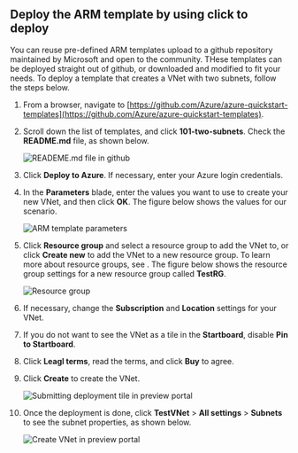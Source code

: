 <!-- keep by customization: begin -->
<!-- not suitable for Mooncake -->

<!-- keep by customization: end -->
## Deploy the ARM template by using click to deploy

You can reuse pre-defined ARM templates upload to a github repository maintained by Microsoft and open to the community. THese templates can be deployed straight out of github, or downloaded and modified to fit your needs. To deploy a template that creates a VNet with two subnets, follow the steps below.

1. From a browser, navigate to [https://github.com/Azure/azure-quickstart-templates](https://github.com/Azure/azure-quickstart-templates).
2. Scroll down the list of templates, and click **101-two-subnets**. Check the **README.md** file, as shown below.

	![READEME.md file in github](./media/virtual-networks-create-vnet-arm-template-click-include/figure1.png)

3. Click **Deploy to Azure**. If necessary, enter your Azure login credentials. 
4. In the **Parameters** blade, enter the values you want to use to create your new VNet, and then click **OK**. The figure below shows the values for our scenario.

	![ARM template parameters](./media/virtual-networks-create-vnet-arm-template-click-include/figure2.png)

4. Click **Resource group** and select a resource group to add the VNet to, or click **Create new** to add the VNet to a new resource group. To learn more about resource groups, see [](). The figure below shows the resource group settings for a new resource group called **TestRG**.

	![Resource group](./media/virtual-networks-create-vnet-arm-template-click-include/figure3.png)

5. If necessary, change the **Subscription** and **Location** settings for your VNet.
6. If you do not want to see the VNet as a tile in the **Startboard**, disable **Pin to Startboard**.
5. Click **Leagl terms**, read the terms, and click **Buy** to agree. 
6. Click **Create** to create the VNet.

	![Submitting deployment tile in preview portal](./media/virtual-networks-create-vnet-arm-template-click-include/figure4.png)

7. Once the deployment is done, click **TestVNet** > **All settings** > **Subnets** to see the subnet properties, as shown below.

	![Create VNet in preview portal](./media/virtual-networks-create-vnet-arm-template-click-include/figure5.gif)